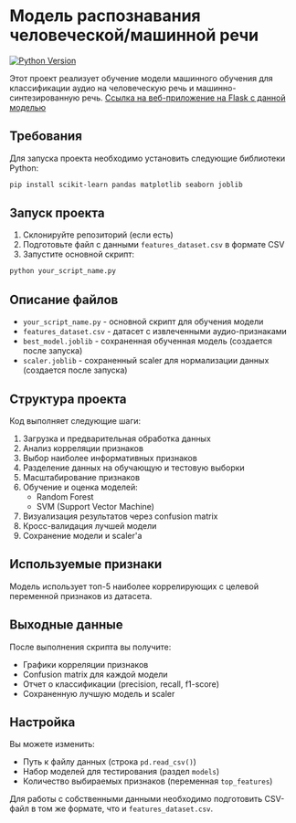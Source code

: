 # Модель распознавания человеческой/машинной речи

[![Python Version](https://img.shields.io/badge/python-3.7%2B-blue)](https://www.python.org/)

Этот проект реализует обучение модели машинного обучения для классификации аудио на человеческую речь и машинно-синтезированную речь.
[Ссылка на веб-приложение на Flask с данной моделью](https://github.com/olesiakazakova/Robot-V-Zvonkah/tree/main)

## Требования

Для запуска проекта необходимо установить следующие библиотеки Python:
```bash
pip install scikit-learn pandas matplotlib seaborn joblib
```

## Запуск проекта

1. Склонируйте репозиторий (если есть)
2. Подготовьте файл с данными `features_dataset.csv` в формате CSV
3. Запустите основной скрипт:
```bash
python your_script_name.py
```

## Описание файлов

- `your_script_name.py` - основной скрипт для обучения модели
- `features_dataset.csv` - датасет с извлеченными аудио-признаками
- `best_model.joblib` - сохраненная обученная модель (создается после запуска)
- `scaler.joblib` - сохраненный scaler для нормализации данных (создается после запуска)

## Структура проекта

Код выполняет следующие шаги:

1. Загрузка и предварительная обработка данных
2. Анализ корреляции признаков
3. Выбор наиболее информативных признаков
4. Разделение данных на обучающую и тестовую выборки
5. Масштабирование признаков
6. Обучение и оценка моделей:
   - Random Forest
   - SVM (Support Vector Machine)
7. Визуализация результатов через confusion matrix
8. Кросс-валидация лучшей модели
9. Сохранение модели и scaler'а

## Используемые признаки

Модель использует топ-5 наиболее коррелирующих с целевой переменной признаков из датасета.

## Выходные данные

После выполнения скрипта вы получите:
- Графики корреляции признаков
- Confusion matrix для каждой модели
- Отчет о классификации (precision, recall, f1-score)
- Сохраненную лучшую модель и scaler

## Настройка

Вы можете изменить:
- Путь к файлу данных (строка `pd.read_csv()`)
- Набор моделей для тестирования (раздел `models`)
- Количество выбираемых признаков (переменная `top_features`)

Для работы с собственными данными необходимо подготовить CSV-файл в том же формате, что и `features_dataset.csv`.